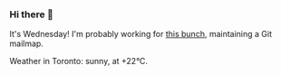 ### Hi there :wave:

It's Wednesday! I'm probably working for [this bunch](https://github.com/kohofinancial), maintaining a Git mailmap.

Weather in Toronto: sunny, at +22°C.
